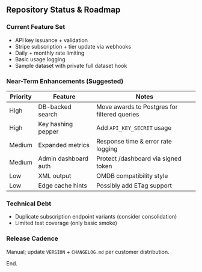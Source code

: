 ## Repository Status & Roadmap

### Current Feature Set
- API key issuance + validation
- Stripe subscription + tier update via webhooks
- Daily + monthly rate limiting
- Basic usage logging
- Sample dataset with private full dataset hook

### Near-Term Enhancements (Suggested)
Priority | Feature | Notes
-------- | ------- | -----
High | DB-backed search | Move awards to Postgres for filtered queries
High | Key hashing pepper | Add `API_KEY_SECRET` usage
Medium | Expanded metrics | Response time & error rate logging
Medium | Admin dashboard auth | Protect /dashboard via signed token
Low | XML output | OMDB compatibility style
Low | Edge cache hints | Possibly add ETag support

### Technical Debt
- Duplicate subscription endpoint variants (consider consolidation)
- Limited test coverage (only basic smoke)

### Release Cadence
Manual; update `VERSION` + `CHANGELOG.md` per customer distribution.

End.